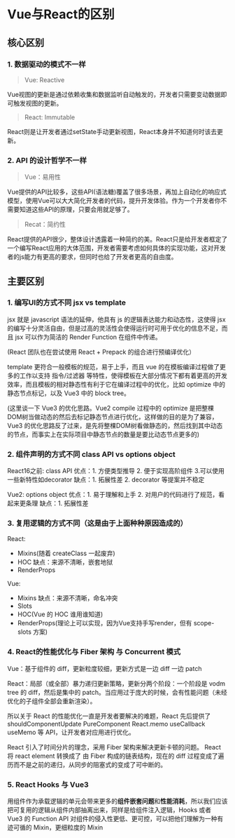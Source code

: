 # Vue与React的区别

## 核心区别

### 1. 数据驱动的模式不一样

>Vue: Reactive

Vue视图的更新是通过依赖收集和数据监听自动触发的，开发者只需要变动数据即可触发视图的更新。

>React: Immutable

React则是让开发者通过setState手动更新视图，React本身并不知道何时该去更新。

### 2. API 的设计哲学不一样

>Vue：易用性

Vue提供的API比较多，这些API(语法糖)覆盖了很多场景，再加上自动化的响应式模型，使用Vue可以大大简化开发者的代码，提升开发体验。作为一个开发者你不需要知道这些API的原理，只要会用就足够了。

>Recat：简约性

React提供的API很少，整体设计透露着一种简约的美。React只是给开发者框定了一个编写React应用的大体范围，开发者需要考虑如何具体的实现功能，这对开发者的js能力有更高的要求，但同时也给了开发者更高的自由度。

## 主要区别

### 1. 编写UI的方式不同 jsx vs template

jsx 就是 javascript 语法的延伸，他具有 js 的逻辑表达能力和动态性，这使得 jsx 的编写十分灵活自由，但是过高的灵活性会使得运行时可用于优化的信息不足，而且 jsx 可以作为简洁的 Render Function 在组件中传递。

(React 团队也在尝试使用 React + Prepack 的组合进行预编译优化）

template 更符合一般模板的规范，易于上手，而且 vue 的在模板编译过程做了更多的工作以支持 指令/过滤器 等特性，使得模板在大部分情况下都有着更高的开发效率，而且模板的相对静态性有利于它在编译过程中的优化，比如 optimize 中的静态节点标记，以及 Vue3 中的 block tree。

(这里谈一下 Vue3 的优化思路。Vue2 compile 过程中的 optimize 是把整棵DOM树当做动态的然后去标记静态节点进行优化，这样做的目的是为了兼容，Vue3 的优化思路反了过来，是先将整棵DOM树看做静态的，然后找到其中动态的节点，而事实上在实际项目中静态节点的数量是要比动态节点更多的)

### 2. 组件声明的方式不同 class API vs options object

React16之前: class API
优点：1. 方便类型推导 2. 便于实现高阶组件 3.可以使用一些新特性如decorator
缺点：1. 拓展性差 2. decorator 等提案并不稳定 

Vue2: options object
优点：1. 易于理解和上手 2. 对用户的代码进行了规范，看起来更条理
缺点：1. 拓展性差

### 3. 复用逻辑的方式不同（这是由于上面种种原因造成的）

React: 
- Mixins(随着 createClass 一起废弃)
- HOC 缺点：来源不清晰，嵌套地狱
- RenderProps

Vue:
- Mixins 缺点：来源不清晰，命名冲突
- Slots
- HOC(Vue 的 HOC 谁用谁知道)
- RenderProps(理论上可以实现，因为Vue支持手写render，但有 scope-slots 方案)

### 4. React的性能优化与 Fiber 架构 与 Concurrent 模式

Vue：基于组件的 diff，更新粒度较细，更新方式是一边 diff 一边 patch

React：局部（或全部）暴力递归更新策略，更新分两个阶段：一个阶段是 vodm tree 的 diff，然后是集中的 patch。当应用过于庞大的时候，会有性能问题（未经优化的子组件全部会重新渲染）。

所以关于 React 的性能优化一直是开发者要解决的难题，React 先后提供了 shouldComponentUpdate PureComponent React.memo useCallback useMemo 等 API，让开发者对应用进行优化。

React 引入了时间分片的理念，采用 Fiber 架构来解决更新卡顿的问题。
React 将 react element 转换成了 由 Fiber 构成的链表结构，现在的 diff 过程变成了遍历而不是之前的递归，从同步的阻塞式的变成了可中断的。

### 5. React Hooks 与 Vue3

用组件作为承载逻辑的单元会带来更多的**组件嵌套问题**和**性能消耗**，所以我们应该把可复用的逻辑从组件内部抽离出来，同样是给组件注入逻辑，Hooks 或者 Vue3 的 Function API 对组件的侵入性更低、更可控，可以把他们理解为一种有迹可循的 Mixin，更细粒度的 Mixin
